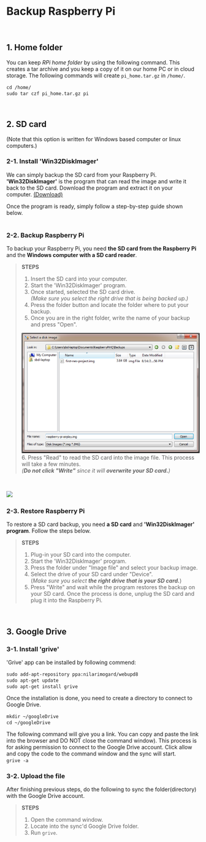 # Backup Raspberry Pi
<br>

## 1. Home folder  
You can keep _RPi home folder_ by using the following command. This creates a tar archive and you keep a copy of it on our home PC or in cloud storage. The following commands will create `pi_home.tar.gz` in `/home/`.
```
cd /home/
sudo tar czf pi_home.tar.gz pi
```
<br>


## 2. SD card  
(Note that this option is written for Windows based computer or linux computers.)  

### 2-1. Install 'Win32Disklmager'  
We can simply backup the SD card from your Raspberry Pi. __'Win32DiskImager'__ is the program that can read the image and write it back to the SD card. Download the program and extract it on your computer. [(Download)](https://sourceforge.net/projects/win32diskimager/)  

Once the program is ready, simply follow a step-by-step guide shown below.  
<br>


### 2-2. Backup Raspberry Pi  
To backup your Raspberry Pi, you need __the SD card from the Raspberry Pi__ and the __Windows computer with a SD card reader__.  

> __STEPS__  
> 
>1. Insert the SD card into your computer.  
>2. Start the 'Win32Disklmager' program.  
>3. Once started, selected the SD card drive.   
>*(Make sure you select the right drive that is being backed up.)*  
>4. Press the folder button and locate the folder where to put your backup.  
>5. Once you are in the right folder, write the name of your backup and press "Open".  
>
>![a relative link](/IMG/bup_1.PNG)
>6. Press "Read" to read the SD card into the image file. This process will take a few minutes.  
>*(__Do not click "Write"__ since it will __overwrite your SD card.__)*   
<br>




![](https://github.com/EllieDJeon/RaspberryPi/IMG/bup_1.PNG)




### 2-3. Restore Raspberry Pi  
To restore a SD card backup, you need __a SD card__ and __'Win32Disklmager' program__. Follow the steps below.

> __STEPS__  
> 
>1. Plug-in your SD card into the computer.  
>2. Start the 'Win32Disklmager' program.  
>3. Press the folder under "Image file" and select your backup image.  
>4. Select the drive of your SD card under "Device".  
>(*Make sure you select __the right drive that is your SD card.__*)
>5.  Press "Write" and wait while the program restores the backup on your SD card. Once the process is done, unplug the SD card and plug it into the Raspberry Pi.
<br>


## 3. Google Drive  
### 3-1. Install 'grive'  

'Grive' app can be installed by following commend:   

```
sudo add-apt-repository ppa:nilarimogard/webupd8  
sudo apt-get update  
sudo apt-get install grive  
```
  
Once the installation is done, you need to create a directory to connect to Google Drive. 

```
mkdir ~/googleDrive  
cd ~/googleDrive  
```  

The following command will give you a link. You can copy and paste the link into the browser and DO NOT close the command window). This process is for asking permission to connect to the Google Drive account. Click allow and copy the code to the command window and the sync will start.  
`grive -a`  


### 3-2. Upload the file  
After finishing previous steps, do the following to sync the folder(directory) with the Google Drive account.  

> __STEPS__  
> 
>1. Open the command window.  
>2. Locate into the sync'd Google Drive folder.  
>3. Run `grive`.  



